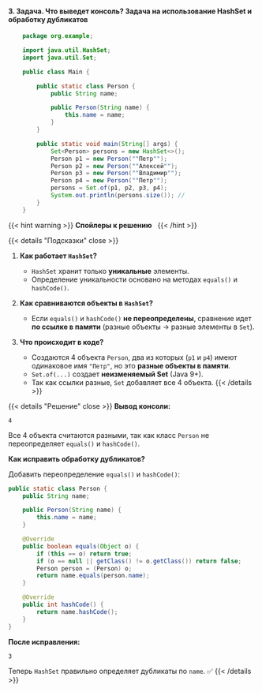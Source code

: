 #### 3. Задача. Что выведет консоль? Задача на использование HashSet и обработку дубликатов

```java
    package org.example;

    import java.util.HashSet;
    import java.util.Set;

    public class Main {

        public static class Person {
            public String name;

            public Person(String name) {
                this.name = name;
            }
        }

        public static void main(String[] args) {
            Set<Person> persons = new HashSet<>();
            Person p1 = new Person(""Петр"");
            Person p2 = new Person(""Алексей"");
            Person p3 = new Person(""Владимир"");
            Person p4 = new Person(""Петр"");
            persons = Set.of(p1, p2, p3, p4);
            System.out.println(persons.size()); // 
        }
    }

```

{{< hint warning >}}
**Спойлеры к решению**  
{{< /hint >}}

{{< details "Подсказки" close >}}

1. **Как работает `HashSet`?**
    
    - `HashSet` хранит только **уникальные** элементы.
    - Определение уникальности основано на методах `equals()` и `hashCode()`.
2. **Как сравниваются объекты в `HashSet`?**
    
    - Если `equals()` и `hashCode()` **не переопределены**, сравнение идет **по ссылке в памяти** (разные объекты → разные элементы в `Set`).
3. **Что происходит в коде?**
    
    - Создаются 4 объекта `Person`, два из которых (`p1` и `p4`) имеют одинаковое имя `"Петр"`, но это **разные объекты в памяти**.
    - `Set.of(...)` создает **неизменяемый Set** (Java 9+).
    - Так как ссылки разные, `Set` добавляет все 4 объекта.
{{< /details >}}

{{< details "Решение" close >}}
 **Вывод консоли:**

```
4
```

Все 4 объекта считаются разными, так как класс `Person` не переопределяет `equals()` и `hashCode()`.

 **Как исправить обработку дубликатов?**

Добавить переопределение `equals()` и `hashCode()`:

```java
public static class Person {
    public String name;

    public Person(String name) {
        this.name = name;
    }

    @Override
    public boolean equals(Object o) {
        if (this == o) return true;
        if (o == null || getClass() != o.getClass()) return false;
        Person person = (Person) o;
        return name.equals(person.name);
    }

    @Override
    public int hashCode() {
        return name.hashCode();
    }
}
```

 **После исправления:**

```
3
```

Теперь `HashSet` правильно определяет дубликаты по `name`. ✅
{{< /details >}}